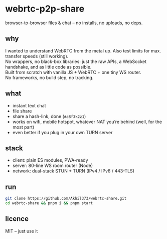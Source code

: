 # webrtc-p2p-share  
browser-to-browser files & chat – no installs, no uploads, no deps.

## why  
I wanted to understand WebRTC from the metal up. Also test limits for max. transfer speeds (still working).  
No wrappers, no black-box libraries: just the raw APIs, a WebSocket handshake, and as little code as possible.  
Built from scratch with vanilla JS + WebRTC + one tiny WS router.  
No frameworks, no build step, no tracking.

## what  
- instant text chat  
- file share 
- share a hash-link, done (`#a8f3k2z1`)  
- works on wifi, mobile hotspot, whatever NAT you’re behind (well, for the most part)
- even better if you plug in your own TURN server

## stack  
- client: plain ES modules, PWA-ready
- server: 80-line WS room router (Node)  
- network: dual-stack STUN + TURN (IPv4 / IPv6 / 443-TLS)

## run  
```bash
git clone https://github.com/Akhil373/webrtc-share.git
cd webrtc-share && pnpm i && pnpm start
```

## licence  
MIT – just use it
